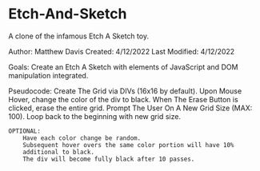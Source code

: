 # Etch-And-Sketch
A clone of the infamous Etch A Sketch toy.

Author: Matthew Davis
Created: 4/12/2022
Last Modified: 4/12/2022

Goals: 
    Create an Etch A Sketch with elements of
    JavaScript and DOM manipulation integrated.

Pseudocode:
    Create The Grid via DIVs (16x16 by default).
    Upon Mouse Hover, change the color of the div to black.
    When The Erase Button is clicked, erase the entire grid.
    Prompt The User On A New Grid Size (MAX: 100).
    Loop back to the beginning with new grid size.

    OPTIONAL:
        Have each color change be random.
        Subsequent hover overs the same color portion will have 10%
        additional to black. 
        The div will become fully black after 10 passes.